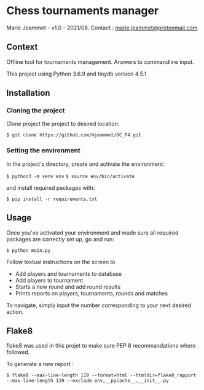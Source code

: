 # Chess tournaments manager

Marie Jeammet - v1.0 - 2021/08.
Contact : marie.jeammet@protonmail.com

## Context

Offline tool for tournaments management. Answers to commandline input. 

This project using Python 3.6.9 and tinydb version 4.5.1

## Installation
### Cloning the project

Clone project the project to desired location:

`$ git clone https://github.com/mjeammet/OC_P4.git`

### Setting the environment

In the project's directory, create and activate the environment:

`$ python3 -m venv env`
`$ source env/bin/activate`

and install required packages with:

`$ pip install -r requirements.txt`

##  Usage

Once you've activated your environment and made sure all required packages are correctly set up, go and run:

`$ python main.py`

Follow textual instructions on the screen to 
- Add players and tournaments to database
- Add players to tournament
- Starts a new round and add round results
- Prints reports on players, tournaments, rounds and matches 

To navigate, simply input the number corresponding to your next desired action. 

## Flake8

flake8 was used in this projet to make sure PEP 8 recommandations where followed. 

To generate a new report : 

`$ flake8 --max-line-length 119 --format=html --htmldir=flake8_rapport --max-line-length 119 --exclude env,__pycache__,__init__.py`
